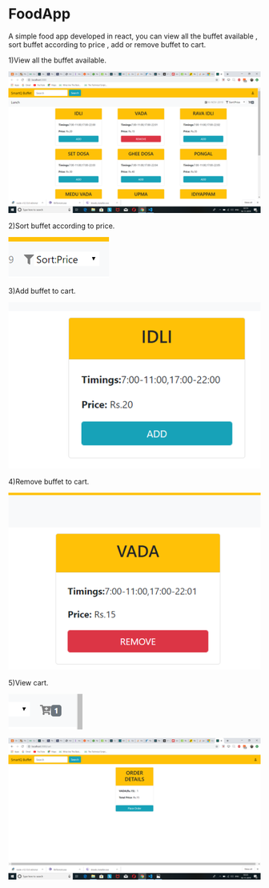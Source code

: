 # FoodApp
A simple food app developed in react, you can view all the buffet available , sort buffet according to price , add or remove buffet to cart.


1)View all the buffet available.

![View all the buffer available](./images/view.png.png)


2)Sort buffet according to price.

![](./images/sort.png.png)

3)Add buffet to cart.

![](./images/add.png.png)

4)Remove buffet to cart.

![](./images/remove.png.png)


5)View cart.

![](./images/viewCart.png.png)

![](./images/cart.png.png)
